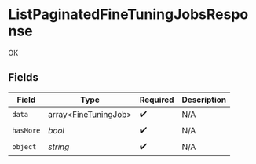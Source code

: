 # ListPaginatedFineTuningJobsResponse

OK


## Fields

| Field                                                        | Type                                                         | Required                                                     | Description                                                  |
| ------------------------------------------------------------ | ------------------------------------------------------------ | ------------------------------------------------------------ | ------------------------------------------------------------ |
| `data`                                                       | array<[FineTuningJob](../../models/shared/FineTuningJob.md)> | :heavy_check_mark:                                           | N/A                                                          |
| `hasMore`                                                    | *bool*                                                       | :heavy_check_mark:                                           | N/A                                                          |
| `object`                                                     | *string*                                                     | :heavy_check_mark:                                           | N/A                                                          |